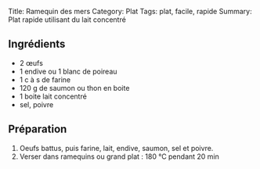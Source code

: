 Title: Ramequin des mers
Category: Plat
Tags: plat, facile, rapide
Summary: Plat rapide utilisant du lait concentré


## Ingrédients
- 2 œufs
- 1 endive ou 1 blanc de poireau
- 1 c à s de farine
- 120 g de saumon ou thon en boite
- 1 boite lait concentré
- sel, poivre

## Préparation
1. Oeufs battus, puis farine, lait, endive, saumon, sel et poivre.
2. Verser dans ramequins ou grand plat : 180 °C pendant 20 min